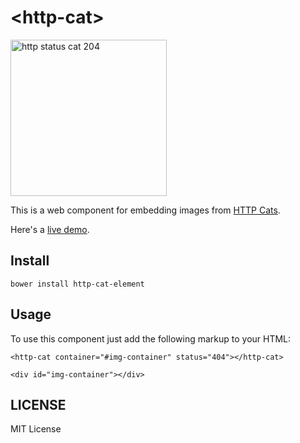 # &lt;http-cat&gt;

<img src="http://httpcats.herokuapp.com/204" alt="http status cat 204" width="250">

This is a web component for embedding images from [HTTP Cats](http://httpcats.herokuapps.com).

Here's a [live demo](http://rogeriopvl.github.io/http-cat-element).

## Install

    bower install http-cat-element

## Usage

To use this component just add the following markup to your HTML:

    <http-cat container="#img-container" status="404"></http-cat>

    <div id="img-container"></div>

## LICENSE

MIT License
